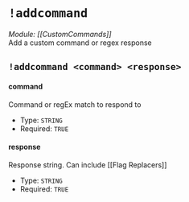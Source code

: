 # `!addcommand`
*Module: [[CustomCommands]]*<br>
Add a custom command or regex response
## `!addcommand <command> <response>`
#### command
Command or regEx match to respond to
- Type: `STRING`
- Required: `TRUE`
#### response
Response string. Can include [[Flag Replacers]]
- Type: `STRING`
- Required: `TRUE`